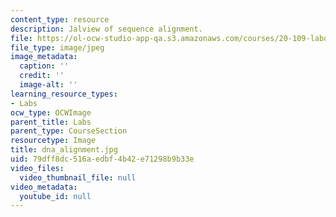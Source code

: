 ```yaml
---
content_type: resource
description: Jalview of sequence alignment.
file: https://ol-ocw-studio-app-qa.s3.amazonaws.com/courses/20-109-laboratory-fundamentals-in-biological-engineering-fall-2007/79dff8dc516aedbf4b42e71298b9b33e_dna_alignment.jpg
file_type: image/jpeg
image_metadata:
  caption: ''
  credit: ''
  image-alt: ''
learning_resource_types:
- Labs
ocw_type: OCWImage
parent_title: Labs
parent_type: CourseSection
resourcetype: Image
title: dna_alignment.jpg
uid: 79dff8dc-516a-edbf-4b42-e71298b9b33e
video_files:
  video_thumbnail_file: null
video_metadata:
  youtube_id: null
---
```


